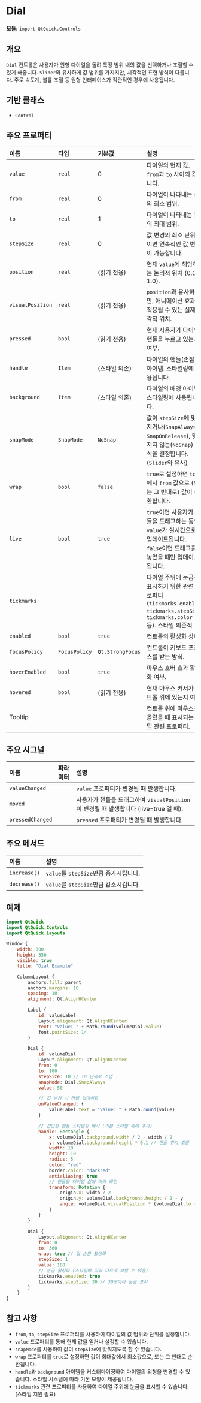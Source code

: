 # Dial

**모듈:** `import QtQuick.Controls`

## 개요

`Dial` 컨트롤은 사용자가 원형 다이얼을 돌려 특정 범위 내의 값을 선택하거나 조절할 수 있게 해줍니다. `Slider`와 유사하게 값 범위를 가지지만, 시각적인 표현 방식이 다릅니다. 주로 속도계, 볼륨 조절 등 원형 인터페이스가 직관적인 경우에 사용됩니다.

## 기반 클래스

*   `Control`

## 주요 프로퍼티

| 이름             | 타입         | 기본값          | 설명                                                                                                                          |
| :--------------- | :----------- | :-------------- | :---------------------------------------------------------------------------------------------------------------------------- |
| `value`          | `real`       | 0               | 다이얼의 현재 값. `from`과 `to` 사이의 값입니다.                                                                                |
| `from`           | `real`       | 0               | 다이얼이 나타내는 값의 최소 범위.                                                                                             |
| `to`             | `real`       | 1               | 다이얼이 나타내는 값의 최대 범위.                                                                                             |
| `stepSize`       | `real`       | 0               | 값 변경의 최소 단위. 0이면 연속적인 값 변경이 가능합니다.                                                                       |
| `position`       | `real`       | (읽기 전용)     | 현재 `value`에 해당하는 논리적 위치 (0.0 ~ 1.0).                                                                                |
| `visualPosition` | `real`       | (읽기 전용)     | `position`과 유사하지만, 애니메이션 효과가 적용될 수 있는 실제 시각적 위치.                                                       |
| `pressed`        | `bool`       | (읽기 전용)     | 현재 사용자가 다이얼 핸들을 누르고 있는지 여부.                                                                                 |
| `handle`         | `Item`       | (스타일 의존)   | 다이얼의 핸들(손잡이) 아이템. 스타일링에 사용됩니다.                                                                            |
| `background`     | `Item`       | (스타일 의존)   | 다이얼의 배경 아이템. 스타일링에 사용됩니다.                                                                                  |
| `snapMode`       | `SnapMode`   | `NoSnap`        | 값이 `stepSize`에 맞춰지거나(`SnapAlways`, `SnapOnRelease`), 맞춰지지 않는(`NoSnap`) 방식을 결정합니다. (`Slider`와 유사)            |
| `wrap`           | `bool`       | `false`         | `true`로 설정하면 `to` 값에서 `from` 값으로 (또는 그 반대로) 값이 순환합니다.                                                     |
| `live`           | `bool`       | `true`          | `true`이면 사용자가 핸들을 드래그하는 동안 `value`가 실시간으로 업데이트됩니다. `false`이면 드래그를 놓았을 때만 업데이트됩니다.      |
| `tickmarks`      |              |                 | 다이얼 주위에 눈금을 표시하기 위한 관련 프로퍼티 (`tickmarks.enabled`, `tickmarks.stepSize`, `tickmarks.color` 등). 스타일 의존적. |
| `enabled`        | `bool`       | `true`          | 컨트롤의 활성화 상태.                                                                                                         |
| `focusPolicy`    | `FocusPolicy`| `Qt.StrongFocus`| 컨트롤이 키보드 포커스를 받는 방식.                                                                                             |
| `hoverEnabled`   | `bool`       | `true`          | 마우스 호버 효과 활성화 여부.                                                                                                 |
| `hovered`        | `bool`       | (읽기 전용)     | 현재 마우스 커서가 컨트롤 위에 있는지 여부.                                                                                     |
| Tooltip          |              |                 | 컨트롤 위에 마우스를 올렸을 때 표시되는 툴팁 관련 프로퍼티.                                                                       |

## 주요 시그널

| 이름             | 파라미터 | 설명                                                               |
| :--------------- | :------- | :----------------------------------------------------------------- |
| `valueChanged`   |          | `value` 프로퍼티가 변경될 때 발생합니다.                               |
| `moved`          |          | 사용자가 핸들을 드래그하여 `visualPosition`이 변경될 때 발생합니다 (live=true 일 때). |
| `pressedChanged` |          | `pressed` 프로퍼티가 변경될 때 발생합니다.                             |

## 주요 메서드

| 이름       | 설명                              |
| :--------- | :-------------------------------- |
| `increase()` | `value`를 `stepSize`만큼 증가시킵니다. |
| `decrease()` | `value`를 `stepSize`만큼 감소시킵니다. |

## 예제

```qml
import QtQuick
import QtQuick.Controls
import QtQuick.Layouts

Window {
    width: 300
    height: 350
    visible: true
    title: "Dial Example"

    ColumnLayout {
        anchors.fill: parent
        anchors.margins: 10
        spacing: 10
        alignment: Qt.AlignHCenter

        Label {
            id: valueLabel
            Layout.alignment: Qt.AlignHCenter
            text: "Value: " + Math.round(volumeDial.value)
            font.pointSize: 14
        }

        Dial {
            id: volumeDial
            Layout.alignment: Qt.AlignHCenter
            from: 0
            to: 100
            stepSize: 10 // 10 단위로 스냅
            snapMode: Dial.SnapAlways
            value: 50

            // 값 변경 시 라벨 업데이트
            onValueChanged: {
                valueLabel.text = "Value: " + Math.round(value)
            }

            // 간단한 핸들 스타일링 예시 (기본 스타일 위에 추가)
            handle: Rectangle {
                x: volumeDial.background.width / 2 - width / 2
                y: volumeDial.background.height * 0.1 // 핸들 위치 조정
                width: 10
                height: 10
                radius: 5
                color: "red"
                border.color: "darkred"
                antialiasing: true
                // 핸들을 다이얼 값에 따라 회전
                transform: Rotation {
                    origin.x: width / 2
                    origin.y: volumeDial.background.height / 2 - y
                    angle: volumeDial.visualPosition * (volumeDial.to - volumeDial.from)
                }
            }
        }

        Dial {
            Layout.alignment: Qt.AlignHCenter
            from: 0
            to: 360
            wrap: true // 값 순환 활성화
            stepSize: 1
            value: 180
            // 눈금 활성화 (스타일에 따라 다르게 보일 수 있음)
            tickmarks.enabled: true
            tickmarks.stepSize: 30 // 30도마다 눈금 표시
        }
    }
}
```

## 참고 사항

*   `from`, `to`, `stepSize` 프로퍼티를 사용하여 다이얼의 값 범위와 단위를 설정합니다.
*   `value` 프로퍼티를 통해 현재 값을 얻거나 설정할 수 있습니다.
*   `snapMode`를 사용하여 값이 `stepSize`에 맞춰지도록 할 수 있습니다.
*   `wrap` 프로퍼티를 `true`로 설정하면 값이 최대값에서 최소값으로, 또는 그 반대로 순환됩니다.
*   `handle`과 `background` 아이템을 커스터마이징하여 다이얼의 외형을 변경할 수 있습니다. 스타일 시스템에 따라 기본 모양이 제공됩니다.
*   `tickmarks` 관련 프로퍼티를 사용하여 다이얼 주위에 눈금을 표시할 수 있습니다. (스타일 지원 필요) 